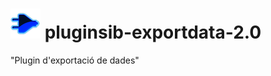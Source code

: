 # ![Logo](https://github.com/GovernIB/maven/raw/binaris/pluginsib/projectinfo_Attachments/icon.jpg) pluginsib-exportdata-2.0
"Plugin d'exportació de dades"
